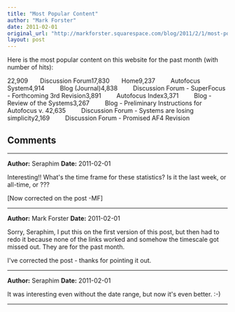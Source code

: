 ```yaml
---
title: "Most Popular Content"
author: "Mark Forster"
date: 2011-02-01
original_url: "http://markforster.squarespace.com/blog/2011/2/1/most-popular-content.html"
layout: post
---
```


Here is the most popular content on this website for the past month (with number of hits):

22,909       Discussion Forum17,830       Home9,237         Autofocus System4,914         Blog (Journal)4,838         Discussion Forum - SuperFocus - Forthcoming 3rd Revision3,891         Autofocus Index3,371         Blog - Review of the Systems3,267         Blog - Preliminary Instructions for Autofocus v. 42,635         Discussion Forum - Systems are losing simplicity2,169         Discussion Forum - Promised AF4 Revision


## Comments

---

**Author:** Seraphim
**Date:** 2011-02-01

Interesting!! What's the time frame for these statistics? Is it the last week, or all-time, or ???  
  
[Now corrected on the post -MF]

---

**Author:** Mark Forster
**Date:** 2011-02-01

Sorry, Seraphim, I put this on the first version of this post, but then had to redo it because none of the links worked and somehow the timescale got missed out. They are for the past month.  
  
I've corrected the post - thanks for pointing it out.

---

**Author:** Seraphim
**Date:** 2011-02-01

It was interesting even without the date range, but now it's even better. :-)

---
